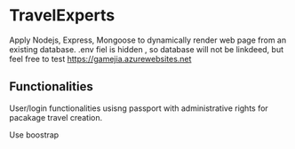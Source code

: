# TravelExperts
Apply Nodejs, Express, Mongoose to dynamically render web page from an existing database.
.env fiel is hidden , so database will not be linkdeed, but feel free to test https://gamejia.azurewebsites.net

## Functionalities
User/login functionalities usisng passport with administrative rights for pacakage travel creation. 

Use boostrap
